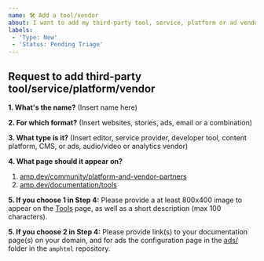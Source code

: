 ```yaml
---
name: 🛠 Add a tool/vendor
about: I want to add my third-party tool, service, platform or ad vendor to amp.dev
labels:
 - 'Type: New'
 - 'Status: Pending Triage'
---
```


## Request to add third-party tool/service/platform/vendor

**1. What's the name?**
(Insert name here)

**2. For which format?**
(Insert websites, stories, ads, email or a combination)

**3. What type is it?**
(Insert editor, service provider, developer tool, content platform, CMS, or ads, audio/video or analytics vendor)

**4. What page should it appear on?**
1. [amp.dev/community/platform-and-vendor-partners](https://amp.dev/community/platform-and-vendor-partners)
2. [amp.dev/documentation/tools](https://amp.dev/documentation/tools)

**5. If you choose 1 in Step 4:**
Please provide a at least 800x400 image to appear on the [Tools](https://amp.dev/documentation/tools) page, as well as a short description (max 100 characters).

**5. If you choose 2 in Step 4:**
Please provide link(s) to your documentation page(s) on your domain, and for ads the configuration page in the [ads/](https://github.com/ampproject/amphtml/tree/master/ads) folder in the `amphtml` repository.


